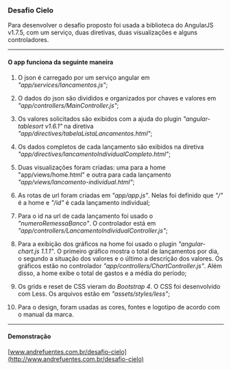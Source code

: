 ### Desafio Cielo

Para desenvolver o desafio proposto foi usada a biblioteca do AngularJS v1.7.5, com um serviço, duas diretivas, duas visualizações e alguns controladores.

---

#### O app funciona da seguinte maneira

1. O json é carregado por um serviço angular em *"app/services/lancamentos.js"*;

2. O dados do json são divididos e organizados por chaves e valores em *"app/controllers/MainController.js"*;

3. Os valores solicitados são exibidos com a ajuda do plugin *"angular-tablesort v1.6.1"* na diretiva *"app/directives/tabelaListaLancamentos.html"*;

4. Os dados completos de cada lançamento são exibidos na diretiva *"app/directives/lancamentoIndividualCompleto.html"*;

5. Duas visualizações foram criadas: uma para a home "app/views/home.html" e outra para cada lançamento *"app/views/lancamento-individual.html"*;

6. As rotas de url foram criadas em *"app/app.js"*. Nelas foi definido que *"/"* é a home e *"/id"* é cada lançamento individual;

7. Para o id na url de cada lançamento foi usado o *"numeroRemessaBanco"*. O controlador está em *"app/controllers/LancamentoIndividualController.js"*;

8. Para a exibição dos gráficos na home foi usado o plugin *"angular-chart.js 1.1.1"*. O primeiro gráfico mostra o total de lançamentos por dia, o segundo a situação dos valores e o último a descrição dos valores. Os gráficos estão no controlador *"app/controllers/ChartController.js"*. Além disso, a home exibe o total de gastos e a média do período;

9. Os grids e reset de CSS vieram do *Bootstrap 4*. O CSS foi desenvolvido com Less. Os arquivos estão em *"assets/styles/less"*;

10. Para o design, foram usadas as cores, fontes e logotipo de acordo com o manual da marca.

---

#### Demonstração

[www.andrefuentes.com.br/desafio-cielo](http://www.andrefuentes.com.br/desafio-cielo)